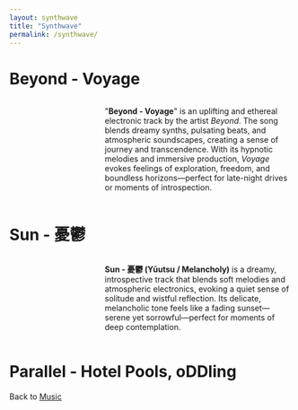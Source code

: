```yaml
---
layout: synthwave
title: "Synthwave"
permalink: /synthwave/
---
```


<style>
  /* Song section styling for responsive layout */
  .song-section {
    display: flex;
    align-items: flex-start;
    margin-bottom: 40px;
    gap: 20px;
  }
  
  .media-container {
    flex-shrink: 0;
  }
  
  .text-container {
    flex-grow: 1;
  }
  
  /* Responsive layout - stack on mobile */
  @media screen and (max-width: 768px) {
    .song-section {
      flex-direction: column;
      align-items: center;
    }
    
    .media-container {
      margin-bottom: 15px;
    }
    
    .text-container p {
      text-align: center;
    }
  }
</style>

# Beyond - Voyage

<div class="song-section">
  <div class="media-container">
    <script src="https://fast.wistia.com/player.js" async></script>
    <script src="https://fast.wistia.com/embed/cqsdwjf5u2.js" async type="module"></script>
    <style>wistia-player[media-id='cqsdwjf5u2']:not(:defined) { background: center / contain no-repeat url('https://fast.wistia.com/embed/medias/cqsdwjf5u2/swatch'); display: block; filter: blur(5px); }</style>
    <wistia-player media-id="cqsdwjf5u2" aspect="1.0" style="width: 150px;height: 150px;"></wistia-player>
  </div>
  <div class="text-container">
    <p>"<strong>Beyond - Voyage</strong>" is an uplifting and ethereal electronic track by the artist <em>Beyond</em>. The song blends dreamy synths, pulsating beats, and atmospheric soundscapes, creating a sense of journey and transcendence. With its hypnotic melodies and immersive production, <em>Voyage</em> evokes feelings of exploration, freedom, and boundless horizons—perfect for late-night drives or moments of introspection.</p>
  </div>
</div>

# Sun - 憂鬱

<div class="song-section">
  <div class="media-container">
    <script src="https://fast.wistia.com/player.js" async></script>
    <script src="https://fast.wistia.com/embed/t7t16h6k13.js" async type="module"></script>
    <style>wistia-player[media-id='t7t16h6k13']:not(:defined) { background: center / contain no-repeat url('https://fast.wistia.com/embed/medias/t7t16h6k13/swatch'); display: block; filter: blur(5px); }</style>
    <wistia-player media-id="t7t16h6k13" aspect="1.0" style="width: 150px;height: 150px;"></wistia-player>
  </div>
  <div class="text-container">
    <p><strong>Sun - 憂鬱 (Yūutsu / Melancholy)</strong> is a dreamy, introspective track that blends soft melodies and atmospheric electronics, evoking a quiet sense of solitude and wistful reflection. Its delicate, melancholic tone feels like a fading sunset—serene yet sorrowful—perfect for moments of deep contemplation.</p>
  </div>
</div>


# Parallel - Hotel Pools, oDDling

Back to [Music](/music/)